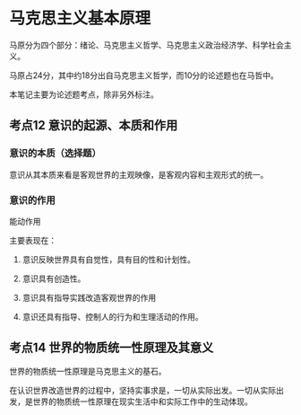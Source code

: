 # 马克思主义基本原理

马原分为四个部分：绪论、马克思主义哲学、马克思主义政治经济学、科学社会主义。

马原占24分，其中约18分出自马克思主义哲学，而10分的论述题也在马哲中。

本笔记主要为论述题考点，除非另外标注。

## 考点12 意识的起源、本质和作用

### 意识的本质（选择题）

意识从其本质来看是客观世界的主观映像，是客观内容和主观形式的统一。

### 意识的作用

能动作用

主要表现在：

1. 意识反映世界具有自觉性，具有目的性和计划性。

2. 意识具有创造性。
3. 意识具有指导实践改造客观世界的作用
4. 意识还具有指导、控制人的行为和生理活动的作用。

## 考点14 世界的物质统一性原理及其意义

世界的物质统一性原理是马克思主义的基石。

在认识世界改造世界的过程中，坚持实事求是，一切从实际出发。一切从实际出发，是世界的物质统一性原理在现实生活中和实际工作中的生动体现。

